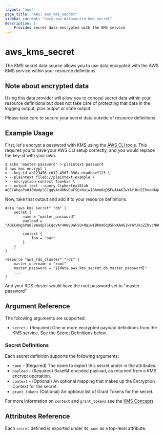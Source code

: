 ```yaml
---
layout: "aws"
page_title: "AWS: aws_kms_secret"
sidebar_current: "docs-aws-datasource-kms-secret"
description: |-
	Provides secret data encrypted with the KMS service
---
```


# aws\_kms\_secret

The KMS secret data source allows you to use data encrypted with the AWS KMS
service within your resource definitions.

## Note about encrypted data

Using this data provider will allow you to conceal secret data within your
resource definitions but does not take care of protecting that data in the
logging output, plan output or state output.

Please take care to secure your secret data outside of resource definitions.

## Example Usage

First, let's encrypt a password with KMS using the [AWS CLI
tools](http://docs.aws.amazon.com/cli/latest/reference/kms/encrypt.html).  This
requires you to have your AWS CLI setup correctly, and you would replace the
key-id with your own.

```
$ echo 'master-password' > plaintext-password
$ aws kms encrypt \
> --key-id ab123456-c012-4567-890a-deadbeef123 \
> --plaintext fileb://plaintext-example \
> --encryption-context foo=bar \
> --output text --query CiphertextBlob
AQECAHgaPa0J8WadplGCqqVAr4HNvDaFSQ+NaiwIBhmm6qDSFwAAAGIwYAYJKoZIhvcNAQcGoFMwUQIBADBMBgkqhkiG9w0BBwEwHgYJYIZIAWUDBAEuMBEEDI+LoLdvYv8l41OhAAIBEIAfx49FFJCLeYrkfMfAw6XlnxP23MmDBdqP8dPp28OoAQ==
```

Now, take that output and add it to your resource definitions.

```
data "aws_kms_secret" "db" {
    secret {
        name = "master_password"
        payload = "AQECAHgaPa0J8WadplGCqqVAr4HNvDaFSQ+NaiwIBhmm6qDSFwAAAGIwYAYJKoZIhvcNAQcGoFMwUQIBADBMBgkqhkiG9w0BBwEwHgYJYIZIAWUDBAEuMBEEDI+LoLdvYv8l41OhAAIBEIAfx49FFJCLeYrkfMfAw6XlnxP23MmDBdqP8dPp28OoAQ=="

        context {
            foo = "bar"
        }
    }
}

resource "aws_rds_cluster" "rds" {
    master_username = "root"
    master_password = "${data.aws_kms_secret.db.master_password}"
    ...
}
```

And your RDS cluster would have the root password set to "master-password"

## Argument Reference

The following arguments are supported:

* `secret` - (Required) One or more encrypted payload definitions from the KMS
  service.  See the Secret Definitions below.


### Secret Definitions

Each secret definition supports the following arguments:

* `name` - (Required) The name to export this secret under in the attributes.
* `payload` - (Required) Base64 encoded payload, as returned from a KMS encrypt
  opertation.
* `context` - (Optional) An optional mapping that makes up the Encryption
  Context for the secret.
* `grant_tokens` (Optional) An optional list of Grant Tokens for the secret.

For more information on `context` and `grant_tokens` see the [KMS
Concepts](http://docs.aws.amazon.com/kms/latest/developerguide/concepts.html)

## Attributes Reference

Each `secret` defined is exported under its `name` as a top-level attribute.
